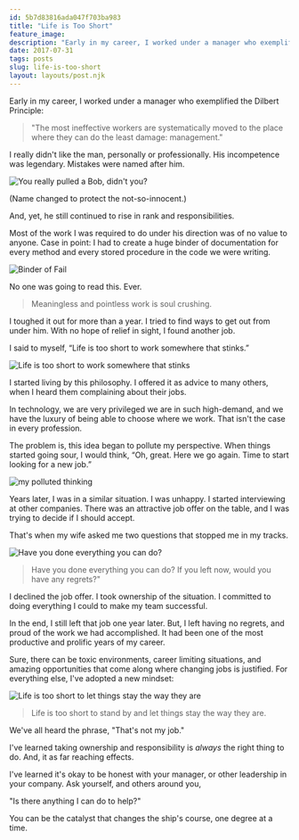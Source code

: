 ```yaml
---
id: 5b7d83816ada047f703ba983
title: "Life is Too Short"
feature_image: 
description: "Early in my career, I worked under a manager who exemplified the Dilbert Principle:"
date: 2017-07-31
tags: posts
slug: life-is-too-short
layout: layouts/post.njk
---
```


Early in my career, I worked under a manager who exemplified the Dilbert Principle:

> "The most ineffective workers are systematically moved to the place where they can do the least damage: management."

I really didn't like the man, personally or professionally. His incompetence was legendary. Mistakes were named after him.

![You really pulled a Bob, didn't you?](/content/images/2017/07/you-really-pulled-a-bob.jpg)

(Name changed to protect the not-so-innocent.)

And, yet, he still continued to rise in rank and responsibilities.

Most of the work I was required to do under his direction was of no value to anyone. Case in point: I had to create a huge binder of documentation for every method and every stored procedure in the code we were writing.

![Binder of Fail](/content/images/2017/07/binder-of-fail.jpg)

No one was going to read this. Ever.

> Meaningless and pointless work is soul crushing.

I toughed it out for more than a year. I tried to find ways to get out from under him. With no hope of relief in sight, I found another job.

I said to myself, “Life is too short to work somewhere that stinks.”

![Life is too short to work somewhere that stinks](/content/images/2017/07/life-is-too-short-stinks-1.jpg)

I started living by this philosophy. I offered it as advice to many others, when I heard them complaining about their jobs.

In technology, we are very privileged we are in such high-demand, and we have the luxury of being able to choose where we work. That isn't the case in every profession.

The problem is, this idea began to pollute my perspective. When things started going sour, I would think, “Oh, great. Here we go again. Time to start looking for a new job.”

![my polluted thinking](/content/images/2017/07/life-is-too-short-stinks-2.jpg)

Years later, I was in a similar situation. I was unhappy. I started interviewing at other companies. There was an attractive job offer on the table, and I was trying to decide if I should accept.

That's when my wife asked me two questions that stopped me in my tracks.

![Have you done everything you can do?](/content/images/2017/07/have-you-done-everything.jpg)

> Have you done everything you can do? If you left now, would you have any regrets?"

I declined the job offer. I took ownership of the situation. I committed to doing everything I could to make my team successful.

In the end, I still left that job one year later. But, I left having no regrets, and proud of the work we had accomplished. It had been one of the most productive and prolific years of my career.

Sure, there can be toxic environments, career limiting situations, and amazing opportunities that come along where changing jobs is justified. For everything else, I've adopted a new mindset:

![Life is too short to let things stay the way they are](/content/images/2017/07/life-is-too-short-to-let-things-stay-the-way-they-are.jpg)

> Life is too short to stand by and let things stay the way they are.

We've all heard the phrase, "That's not my job."

I've learned taking ownership and responsibility is _always_ the right thing to do. And, it as far reaching effects.

I've learned it's okay to be honest with your manager, or other leadership in your company. Ask yourself, and others around you,

"Is there anything I can do to help?"

You can be the catalyst that changes the ship's course, one degree at a time.
